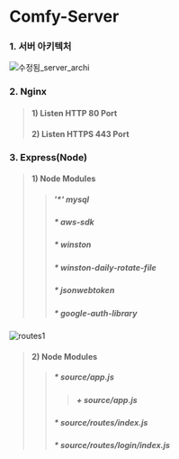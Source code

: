 # Comfy-Server

### 1. 서버 아키텍처

![수정됨_server_archi](https://user-images.githubusercontent.com/72685070/103410350-375a7580-4bae-11eb-9999-6201cb7b14ab.png)


### 2. Nginx
> #### 1) Listen HTTP 80 Port
> #### 2) Listen HTTPS 443 Port

### 3. Express(Node)
> #### 1) Node Modules
>> ##### '*' mysql
>> ##### * aws-sdk
>> ##### * winston
>> ##### * winston-daily-rotate-file
>> ##### * jsonwebtoken
>> ##### * google-auth-library
![routes1](https://user-images.githubusercontent.com/72685070/103410629-8523ad80-4baf-11eb-97d2-1b0dae73a7b2.png)

> #### 2) Node Modules
>> ##### * source/app.js
>>> ##### + source/app.js
>> ##### * source/routes/index.js
>> ##### * source/routes/login/index.js

